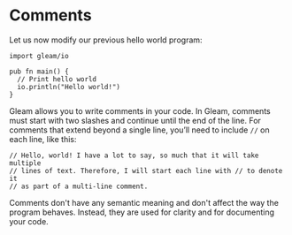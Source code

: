 # Comments

Let us now modify our previous hello world program:

```gleam
import gleam/io

pub fn main() {
  // Print hello world
  io.println("Hello world!")
}
```

Gleam allows you to write comments in your code. In Gleam, comments must start with two slashes and continue until the end of the line. For comments that extend beyond a single line, you’ll need to include `//` on each line, like this:

```gleam
// Hello, world! I have a lot to say, so much that it will take multiple
// lines of text. Therefore, I will start each line with // to denote it
// as part of a multi-line comment.
```

Comments don't have any semantic meaning and don't affect the way the program behaves. Instead, they are used for clarity and for documenting your code.